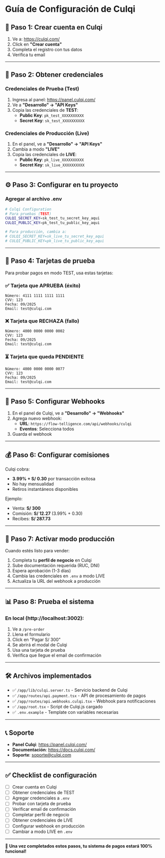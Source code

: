 # Guía de Configuración de Culqi

## 🔐 Paso 1: Crear cuenta en Culqi

1. Ve a: https://culqi.com/
2. Click en **"Crear cuenta"**
3. Completa el registro con tus datos
4. Verifica tu email

---

## 🔑 Paso 2: Obtener credenciales

### Credenciales de Prueba (Test)

1. Ingresa al panel: https://panel.culqi.com/
2. Ve a **"Desarrollo" → "API Keys"**
3. Copia las credenciales de **TEST**:
   - **Public Key**: `pk_test_XXXXXXXXXX`
   - **Secret Key**: `sk_test_XXXXXXXXXX`

### Credenciales de Producción (Live)

1. En el panel, ve a **"Desarrollo" → "API Keys"**
2. Cambia a modo **"LIVE"**
3. Copia las credenciales de **LIVE**:
   - **Public Key**: `pk_live_XXXXXXXXXX`
   - **Secret Key**: `sk_live_XXXXXXXXXX`

---

## ⚙️ Paso 3: Configurar en tu proyecto

### Agregar al archivo .env

```bash
# Culqi Configuration
# Para pruebas (TEST)
CULQI_SECRET_KEY=sk_test_tu_secret_key_aqui
CULQI_PUBLIC_KEY=pk_test_tu_public_key_aqui

# Para producción, cambia a:
# CULQI_SECRET_KEY=sk_live_tu_secret_key_aqui
# CULQI_PUBLIC_KEY=pk_live_tu_public_key_aqui
```

---

## 🧪 Paso 4: Tarjetas de prueba

Para probar pagos en modo TEST, usa estas tarjetas:

### ✅ Tarjeta que APRUEBA (éxito)
```
Número: 4111 1111 1111 1111
CVV: 123
Fecha: 09/2025
Email: test@culqi.com
```

### ❌ Tarjeta que RECHAZA (fallo)
```
Número: 4000 0000 0000 0002
CVV: 123
Fecha: 09/2025
Email: test@culqi.com
```

### ⏳ Tarjeta que queda PENDIENTE
```
Número: 4000 0000 0000 0077
CVV: 123
Fecha: 09/2025
Email: test@culqi.com
```

---

## 🔔 Paso 5: Configurar Webhooks

1. En el panel de Culqi, ve a **"Desarrollo" → "Webhooks"**
2. Agrega nuevo webhook:
   - **URL**: `https://flow-telligence.com/api/webhooks/culqi`
   - **Eventos**: Selecciona todos
3. Guarda el webhook

---

## 💰 Paso 6: Configurar comisiones

Culqi cobra:
- **3.99% + S/ 0.30** por transacción exitosa
- No hay mensualidad
- Retiros instantáneos disponibles

Ejemplo:
- Venta: **S/ 300**
- Comisión: **S/ 12.27** (3.99% + 0.30)
- Recibes: **S/ 287.73**

---

## 🚀 Paso 7: Activar modo producción

Cuando estés listo para vender:

1. Completa tu **perfil de negocio** en Culqi
2. Sube documentación requerida (RUC, DNI)
3. Espera aprobación (1-3 días)
4. Cambia las credenciales en `.env` a modo LIVE
5. Actualiza la URL del webhook a producción

---

## 📊 Paso 8: Prueba el sistema

### En local (http://localhost:3002):

1. Ve a `/pre-order`
2. Llena el formulario
3. Click en "Pagar S/ 300"
4. Se abrirá el modal de Culqi
5. Usa una tarjeta de prueba
6. Verifica que llegue el email de confirmación

---

## 🛠️ Archivos implementados

- ✅ `/app/lib/culqi.server.ts` - Servicio backend de Culqi
- ✅ `/app/routes/api.payment.tsx` - API de procesamiento de pagos
- ✅ `/app/routes/api.webhooks.culqi.tsx` - Webhook para notificaciones
- ✅ `/app/root.tsx` - Script de Culqi.js cargado
- ✅ `.env.example` - Template con variables necesarias

---

## 📞 Soporte

- **Panel Culqi**: https://panel.culqi.com/
- **Documentación**: https://docs.culqi.com/
- **Soporte**: soporte@culqi.com

---

## ✅ Checklist de configuración

- [ ] Crear cuenta en Culqi
- [ ] Obtener credenciales de TEST
- [ ] Agregar credenciales a `.env`
- [ ] Probar con tarjeta de prueba
- [ ] Verificar email de confirmación
- [ ] Completar perfil de negocio
- [ ] Obtener credenciales de LIVE
- [ ] Configurar webhook en producción
- [ ] Cambiar a modo LIVE en `.env`

---

🎉 **Una vez completados estos pasos, tu sistema de pagos estará 100% funcional!**
